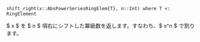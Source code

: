 ```
shift_right(x::AbsPowerSeriesRingElem{T}, n::Int) where T <: RingElement
```

$ x $ を $ n $ 項右にシフトした冪級数を返します。すなわち、$ x^n $ で割ります。
